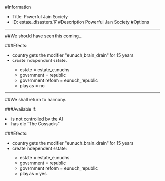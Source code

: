 #Information
 - Title: Powerful Jain Society
 - ID: estate_disasters.17
#Description
Powerful Jain Society
#Options

___
##We should have seen this coming...

###Efects:<ul><li>country gets the modifier "eunuch_brain_drain" for 15 years</li><li>create independent estate:</li><ul><li>estate = estate_eunuchs</li><li>government = republic</li><li>government reform = eunuch_republic</li><li>play as = no</li></ul></ul>

___
##We shall return to harmony.

###Available if:
<li>is not controlled by the AI</li><li>has dlc "The Cossacks"</li>

###Efects:<ul><li>country gets the modifier "eunuch_brain_drain" for 15 years</li><li>create independent estate:</li><ul><li>estate = estate_eunuchs</li><li>government = republic</li><li>government reform = eunuch_republic</li><li>play as = yes</li></ul></ul>
